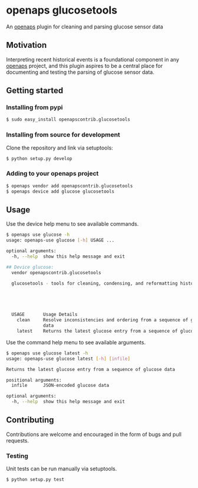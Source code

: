 # openaps glucosetools
An [openaps](https://github.com/openaps/openaps) plugin for cleaning and parsing glucose sensor data

## Motivation
Interpreting recent historical events is a foundational component in any [openaps](https://github.com/openaps/openaps) project, and this plugin aspires to be a central place for documenting and testing the parsing of glucose sensor data.

## Getting started
### Installing from pypi

```bash
$ sudo easy_install openapscontrib.glucosetools
```

### Installing from source for development
Clone the repository and link via setuptools:
```bash
$ python setup.py develop
```

### Adding to your openaps project
```bash
$ openaps vendor add openapscontrib.glucosetools
$ openaps device add glucose glucosetools
```

## Usage
Use the device help menu to see available commands.
```bash
$ openaps use glucose -h
usage: openaps-use glucose [-h] USAGE ...

optional arguments:
  -h, --help  show this help message and exit

## Device glucose:
  vendor openapscontrib.glucosetools

  glucosetools - tools for cleaning, condensing, and reformatting history data





  USAGE       Usage Details
    clean     Resolve inconsistencies and ordering from a sequence of glucose
              data
    latest    Returns the latest glucose entry from a sequence of glucose data
```

Use the command help menu to see available arguments.
```bash
$ openaps use glucose latest -h
usage: openaps-use glucose latest [-h] [infile]

Returns the latest glucose entry from a sequence of glucose data

positional arguments:
  infile      JSON-encoded glucose data

optional arguments:
  -h, --help  show this help message and exit
```

## Contributing
Contributions are welcome and encouraged in the form of bugs and pull requests.

### Testing

Unit tests can be run manually via setuptools.

```bash
$ python setup.py test
```
